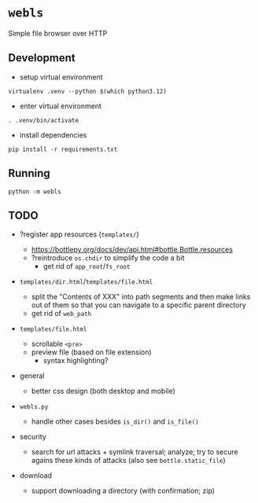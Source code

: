 # `webls`

Simple file browser over HTTP

## Development

- setup virtual environment
```
virtualenv .venv --python $(which python3.12)
```

- enter virtual environment
```
. .venv/bin/activate
```

- install dependencies
```
pip install -r requirements.txt
```

## Running

```
python -m webls
```

## TODO

- ?register app resources (`templates/`)
  - https://bottlepy.org/docs/dev/api.html#bottle.Bottle.resources
  - ?reintroduce `os.chdir` to simplify the code a bit
    - get rid of `app_root`/`fs_root`

- `templates/dir.html`/`templates/file.html`
  - split the "Contents of XXX" into path segments and then make links out of
    them so that you can navigate to a specific parent directory
  - get rid of `web_path`

- `templates/file.html`
  - scrollable `<pre>`
  - preview file (based on file extension)
    - syntax highlighting?

- general
  - better css design (both desktop and mobile)

- `webls.py`
  - handle other cases besides `is_dir()` and `is_file()`

- security
  - search for url attacks + symlink traversal; analyze; try to secure agains
    these kinds of attacks (also see `bottle.static_file`)

- download
  - support downloading a directory (with confirmation; zip)
